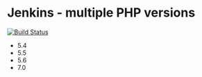 # Jenkins - multiple PHP versions

[![Build Status](https://travis-ci.org/henriquemoody/jenkins.svg?branch=master)](https://travis-ci.org/henriquemoody/jenkins)

- 5.4
- 5.5
- 5.6
- 7.0
